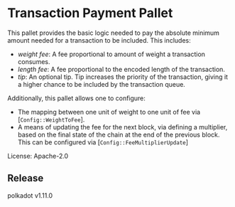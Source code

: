# Transaction Payment Pallet

This pallet provides the basic logic needed to pay the absolute minimum amount needed for a
transaction to be included. This includes:
  - _weight fee_: A fee proportional to amount of weight a transaction consumes.
  - _length fee_: A fee proportional to the encoded length of the transaction.
  - _tip_: An optional tip. Tip increases the priority of the transaction, giving it a higher
    chance to be included by the transaction queue.

Additionally, this pallet allows one to configure:
  - The mapping between one unit of weight to one unit of fee via [`Config::WeightToFee`].
  - A means of updating the fee for the next block, via defining a multiplier, based on the
    final state of the chain at the end of the previous block. This can be configured via
    [`Config::FeeMultiplierUpdate`]

License: Apache-2.0


## Release

polkadot v1.11.0
